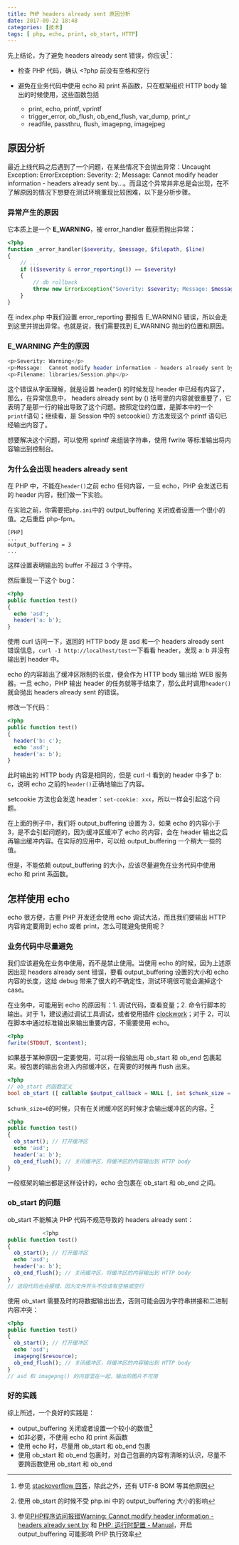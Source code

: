```yaml
---
title: PHP headers already sent 原因分析
date: 2017-09-22 18:48
categories: [技术]
tags: [ php, echo, print, ob_start, HTTP]
---
```


先上结论，为了避免 headers already sent 错误，你应该[^1]：

- 检查 PHP 代码，确认 <?php 前没有空格和空行
- 避免在业务代码中使用 echo 和 print 系函数，只在框架组织 HTTP body 输出的时候使用，这些函数包括

  - print, echo, printf, vprintf
  - trigger_error, ob_flush, ob_end_flush, var_dump, print_r
  - readfile, passthru, flush, imagepng, imagejpeg

## 原因分析

最近上线代码之后遇到了一个问题，在某些情况下会抛出异常：Uncaught Exception: ErrorException: Severity: 2; Message: Cannot modify header information - headers already sent by...。而且这个异常并非总是会出现，在不了解原因的情况下想要在测试环境重现比较困难，以下是分析步骤。

### 异常产生的原因

它本质上是一个 **E_WARNING**，被 error_handler 截获而抛出异常：

```php
<?php
function _error_handler($severity, $message, $filepath, $line)
{
    // ...
    if (($severity & error_reporting()) == $severity)
    {
      	// db rollback
        throw new ErrorException("Severity: $severity; Message: $message");
    }
}
```

在 index.php 中我们设置 error_reporting 要报告 E_WARNING 错误，所以会走到这里并抛出异常。也就是说，我们需要找到 E_WARNING 抛出的位置和原因。

### E_WARNING 产生的原因

```php
<p>Severity: Warning</p>
<p>Message:  Cannot modify header information - headers already sent by (output started at .../application/controllers/my_script.php:xxx)</p>
<p>Filename: libraries/Session.php</p>
```

这个错误从字面理解，就是设置 header() 的时候发现 header 中已经有内容了，那么，在异常信息中， headers already sent by () 括号里的内容就很重要了，它表明了是那一行的输出导致了这个问题。按照定位的位置，是脚本中的一个`printf`语句；继续看，是 Session 中的 setcookie() 方法发现这个 printf 语句已经输出内容了。

想要解决这个问题，可以使用 sprintf 来组装字符串，使用 fwrite 等标准输出将内容输出到控制台。

### 为什么会出现 headers already sent

在 PHP 中，不能在`header()`之前 echo 任何内容，一旦 echo，PHP 会发送已有的 header 内容，我们做一下实验。

在实验之前，你需要把`php.ini`中的 output_buffering 关闭或者设置一个很小的值。之后重启 php-fpm。

```shell
[PHP]
...
output_buffering = 3
...
```

这样设置表明输出的 buffer 不超过 3 个字符。

然后重现一下这个 bug：

```php
<?php
public function test()
{
  echo 'asd';
  header('a: b');
}
```

使用 curl 访问一下，返回的 HTTP body 是 asd 和一个 headers already sent 错误信息，`curl -I http://localhost/test`一下看看 header，发现 a: b 并没有输出到 header 中。

echo 的内容超出了缓冲区限制的长度，便会作为 HTTP body 输出给 WEB 服务器。一旦 echo，PHP 输出 header 的任务就等于结束了，那么此时调用`header()`就会抛出 headers already sent 的错误。

修改一下代码：

```php
<?php
public function test()
{
  header('b: c');
  echo 'asd';
  header('a: b');
}
```

此时输出的 HTTP body 内容是相同的，但是 curl -I 看到的 header 中多了 b: c，说明 echo 之前的`header()`正确地输出了内容。

setcookie 方法也会发送 header：`set-cookie: xxx`，所以一样会引起这个问题。

在上面的例子中，我们将 output_buffering 设置为 3，如果 echo 的内容小于 3，是不会引起问题的，因为缓冲区缓冲了 echo 的内容，会在 header 输出之后再输出缓冲内容。在实际的应用中，可以给 output_buffering 一个稍大一些的值。

但是，不能依赖 output_buffering 的大小，应该尽量避免在业务代码中使用 echo 和 print 系函数。

## 怎样使用 echo

echo 很方便，古董 PHP 开发还会使用 echo 调试大法，而且我们要输出  HTTP 内容肯定要用到 echo 或者 print，怎么可能避免使用呢？

### 业务代码中尽量避免

我们应该避免在业务中使用，而不是禁止使用。当使用 echo 的时候，因为上述原因出现 headers already sent 错误，要看 output_buffering 设置的大小和 echo 内容的长度，这给 debug 带来了很大的不确定性，测试环境很可能会漏掉这个 case。

在业务中，可能用到 echo 的原因有：1. 调试代码，查看变量；2. 命令行脚本的输出。对于 1，建议通过调试工具调试，或者使用插件 [clockwork](https://github.com/itsgoingd/clockwork)；对于 2，可以在脚本中通过标准输出来输出重要内容，不需要使用 echo。

```php
<?php
fwrite(STDOUT, $content);
```

如果基于某种原因一定要使用，可以将一段输出用 ob_start 和 ob_end 包裹起来。被包裹的输出会进入内部缓冲区，在需要的时候再 flush 出来。

```php
<?php
// ob_start 的函数定义
bool ob_start ([ callable $output_callback = NULL [, int $chunk_size = 0 [, int $flags = PHP_OUTPUT_HANDLER_STDFLAGS ]]])
```

`$chunk_size=0`的时候，只有在关闭缓冲区的时候才会输出缓冲区的内容。[^3]


```php
<?php
public function test()
{
  ob_start(); // 打开缓冲区
  echo 'asd';
  header('a: b');
  ob_end_flush(); // 关闭缓冲区，将缓冲区的内容输出到 HTTP body
}
```

一般框架的输出都是这样设计的，echo 会包裹在 ob_start 和 ob_end 之间。

### ob_start 的问题

ob_start 不能解决 PHP 代码不规范导致的 headers already sent：

```php
           <?php
public function test()
{
  ob_start(); // 打开缓冲区
  echo 'asd';
  header('a: b');
  ob_end_flush(); // 关闭缓冲区，将缓冲区的内容输出到 HTTP body
}
// 这段代码也会报错，因为文件开头不应该有空格或空行
```

使用 ob_start 需要及时的将数据输出出去，否则可能会因为字符串拼接和二进制内容冲突：

```php
<?php
public function test()
{
  ob_start(); // 打开缓冲区
  echo 'asd';
  imagepng($resource);
  ob_end_flush(); // 关闭缓冲区，将缓冲区的内容输出到 HTTP body
}
// asd 和 imagepng() 的内容混在一起，输出的图片不可用
```

### 好的实践

综上所述，一个良好的实践是：

- output_buffering 关闭或者设置一个较小的数值[^2]
- 如非必要，不使用 echo 和 print 系函数
- 使用 echo 时，尽量用 ob_start 和 ob_end 包裹
- 使用 ob_start 和 ob_end 包裹时，对自己包裹的内容有清晰的认识，尽量不要跨函数使用 ob_start 和 ob_end

[^1]: 参见 [stackoverflow 回答](https://stackoverflow.com/questions/8028957/how-to-fix-headers-already-sent-error-in-php)，除此之外，还有 UTF-8 BOM 等其他原因
[^2]: 参见[PHP程序访问报错Warning: Cannot modify header information - headers already sent by](https://help.aliyun.com/knowledge_detail/36512.html) 和 [PHP: 运行时配置 - Manual](http://php.net/manual/zh/outcontrol.configuration.php)，开启 output_buffering 可能影响 PHP 执行效率
[^3]: 使用 ob_start 的时候不受 php.ini 中的 output_buffering 大小的影响